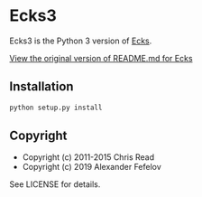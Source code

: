 # Ecks3

Ecks3 is the Python 3 version of [Ecks](https://github.com/cread/ecks).

[View the original version of README.md for Ecks](https://github.com/alexanderfefelov/ecks3/blob/2.7/README.md)

## Installation

```bash
python setup.py install
```

## Copyright

- Copyright (c) 2011-2015 Chris Read
- Copyright (c) 2019 Alexander Fefelov

See LICENSE for details.
